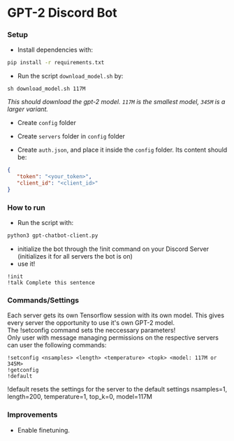 # GPT-2 Discord Bot

### Setup

- Install dependencies with:

```bash
pip install -r requirements.txt
```

- Run the script `download_model.sh` by:
```
sh download_model.sh 117M
```
_This should download the gpt-2 model. `117M` is the smallest model, `345M` is a larger variant._

- Create `config` folder

- Create `servers` folder in `config` folder

- Create `auth.json`, and place it inside the `config` folder. Its content should be:

```json
{
   "token": "<your_token>",
   "client_id": "<client_id>"
}
```

### How to run

- Run the script with:

```bash
python3 gpt-chatbot-client.py
```

- initialize the bot through the !init command on your Discord Server (initializes it for all servers the bot is on)
- use it!
```use
!init
!talk Complete this sentence
```

### Commands/Settings
Each server gets its own Tensorflow session with its own model. This gives every server the opportunity to use it's own GPT-2 model.  
The !setconfig command sets the neccessary parameters!  
Only user with message managing permissions on the respective servers can user the following commands:
```conf_server
!setconfig <nsamples> <length> <temperature> <topk> <model: 117M or 345M>
!getconfig
!default
```
!default resets the settings for the server to the default settings nsamples=1, length=200, temperature=1, top_k=0, model=117M

### Improvements

- Enable finetuning.